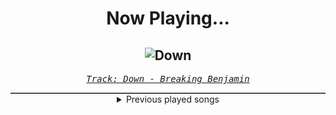 <div align="center"> 
<h1>Now Playing...</h1>

![Down](https://i.scdn.co/image/ab67616d00001e021522bd2a4ea3d69e17f19429)
--
_<samp><a href="https://open.spotify.com/track/1RlTQfw5fy7evQZSM6MuaA">Track: Down - Breaking Benjamin</a></samp>_

<div style="border: 1px #4B5054 solid"></div>
<details>
  <summary>
    Previous played songs
  </summary>
  <table>
    <thead>
      <tr>
        <th>
          Artist
        </th>
        <th>
          Song
        </th>
        <th>
          Link
        </th>
      </tr>
    </thead>
    <tbody>
      <tr><td>Breaking Benjamin</td><td>Down</td><td><a href="https://open.spotify.com/track/1RlTQfw5fy7evQZSM6MuaA">https://open.spotify.com/track/1RlTQfw5fy7evQZSM6MuaA</a></td></tr><tr><td>Motionless In White</td><td>Reincarnate</td><td><a href="https://open.spotify.com/track/4vVUoi4U6ikqH2wIoE2fmG">https://open.spotify.com/track/4vVUoi4U6ikqH2wIoE2fmG</a></td></tr><tr><td>Breaking Benjamin</td><td>Follow - Radio Edit</td><td><a href="https://open.spotify.com/track/2busyK7jKVJaZN4Q6gZqKw">https://open.spotify.com/track/2busyK7jKVJaZN4Q6gZqKw</a></td></tr><tr><td>Manafest</td><td>Impossible</td><td><a href="https://open.spotify.com/track/473xAny4InLJTlWnUNEwZq">https://open.spotify.com/track/473xAny4InLJTlWnUNEwZq</a></td></tr><tr><td>Breaking Benjamin</td><td>Torn in Two</td><td><a href="https://open.spotify.com/track/3IiMnjK7S2PlsPVMuAH7rU">https://open.spotify.com/track/3IiMnjK7S2PlsPVMuAH7rU</a></td></tr><tr><td>Rise Against</td><td>Savior</td><td><a href="https://open.spotify.com/track/1vcxF91pWs9uNwDROuiCPB">https://open.spotify.com/track/1vcxF91pWs9uNwDROuiCPB</a></td></tr><tr><td>Breaking Benjamin</td><td>I Will Not Bow</td><td><a href="https://open.spotify.com/track/2yXyz4NLTZx9CLdXfLTp5E">https://open.spotify.com/track/2yXyz4NLTZx9CLdXfLTp5E</a></td></tr><tr><td>Linkin Park</td><td>Somewhere I Belong</td><td><a href="https://open.spotify.com/track/3fjmSxt0PskST13CSdBUFx">https://open.spotify.com/track/3fjmSxt0PskST13CSdBUFx</a></td></tr><tr><td>Breaking Benjamin</td><td>Evil Angel</td><td><a href="https://open.spotify.com/track/6HDBZFpozQsnYZ88ic250y">https://open.spotify.com/track/6HDBZFpozQsnYZ88ic250y</a></td></tr><tr><td>Linkin Park</td><td>Papercut</td><td><a href="https://open.spotify.com/track/1Vej0qeQ3ioKwpI6FUbRv1">https://open.spotify.com/track/1Vej0qeQ3ioKwpI6FUbRv1</a></td></tr><tr><td>Breaking Benjamin</td><td>Defeated</td><td><a href="https://open.spotify.com/track/500XjFuAZEBODSL6boVKbx">https://open.spotify.com/track/500XjFuAZEBODSL6boVKbx</a></td></tr><tr><td>Motionless In White</td><td>Masterpiece</td><td><a href="https://open.spotify.com/track/3c9kVsKF68xMzlS0NikVn3">https://open.spotify.com/track/3c9kVsKF68xMzlS0NikVn3</a></td></tr><tr><td>Breaking Benjamin</td><td>Tourniquet</td><td><a href="https://open.spotify.com/track/5xgXG5BfCNO6KJrQOHKprg">https://open.spotify.com/track/5xgXG5BfCNO6KJrQOHKprg</a></td></tr><tr><td>Three Days Grace</td><td>Animal I Have Become</td><td><a href="https://open.spotify.com/track/5eFxwmqKrHpSQDOEIFYlgY">https://open.spotify.com/track/5eFxwmqKrHpSQDOEIFYlgY</a></td></tr><tr><td>Breaking Benjamin</td><td>Failure</td><td><a href="https://open.spotify.com/track/4wh0E9OwMCxcaIKTg0Mts9">https://open.spotify.com/track/4wh0E9OwMCxcaIKTg0Mts9</a></td></tr><tr><td>Linkin Park</td><td>Crawling</td><td><a href="https://open.spotify.com/track/57BrRMwf9LrcmuOsyGilwr">https://open.spotify.com/track/57BrRMwf9LrcmuOsyGilwr</a></td></tr><tr><td>Breaking Benjamin</td><td>Dark</td><td><a href="https://open.spotify.com/track/1QjlUew4He1Q07YT0Ap1YL">https://open.spotify.com/track/1QjlUew4He1Q07YT0Ap1YL</a></td></tr><tr><td>Anberlin</td><td>The Feel Good Drag</td><td><a href="https://open.spotify.com/track/5sTVykpRs4eiZKn96bZogj">https://open.spotify.com/track/5sTVykpRs4eiZKn96bZogj</a></td></tr><tr><td>Breaking Benjamin</td><td>Feed the Wolf</td><td><a href="https://open.spotify.com/track/7rOv6HovIJvYHXCg0cVfTk">https://open.spotify.com/track/7rOv6HovIJvYHXCg0cVfTk</a></td></tr><tr><td>Blue Stahli</td><td>ULTRAnumb</td><td><a href="https://open.spotify.com/track/3B0hzwc1e8AYOytj9hZS2I">https://open.spotify.com/track/3B0hzwc1e8AYOytj9hZS2I</a></td></tr>
    </tbody>
  </table>
</details>

</div>
